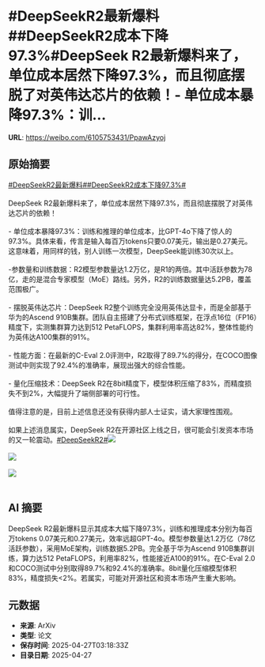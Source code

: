 # #DeepSeekR2最新爆料##DeepSeekR2成本下降97.3%#DeepSeek R2最新爆料来了，单位成本居然下降97.3%，而且彻底摆脱了对英伟达芯片的依赖！- 单位成本暴降97.3%：训...

**URL**: https://weibo.com/6105753431/PpawAzyoj

## 原始摘要

<a href="https://m.weibo.cn/search?containerid=231522type%3D1%26t%3D10%26q%3D%23DeepSeekR2%E6%9C%80%E6%96%B0%E7%88%86%E6%96%99%23&amp;extparam=%23DeepSeekR2%E6%9C%80%E6%96%B0%E7%88%86%E6%96%99%23" data-hide=""><span class="surl-text">#DeepSeekR2最新爆料#</span></a><a href="https://m.weibo.cn/search?containerid=231522type%3D1%26t%3D10%26q%3D%23DeepSeekR2%E6%88%90%E6%9C%AC%E4%B8%8B%E9%99%8D97.3%25%23&amp;extparam=%23DeepSeekR2%E6%88%90%E6%9C%AC%E4%B8%8B%E9%99%8D97.3%25%23" data-hide=""><span class="surl-text">#DeepSeekR2成本下降97.3%#</span></a><br><br>DeepSeek R2最新爆料来了，单位成本居然下降97.3%，而且彻底摆脱了对英伟达芯片的依赖！<br><br>- 单位成本暴降97.3%：训练和推理的单位成本，比GPT-4o下降了惊人的97.3%。具体来看，传言是输入每百万tokens只要0.07美元，输出是0.27美元。这意味着，用同样的钱，别人训练一次模型，DeepSeek能训练30次以上。<br><br>-参数量和训练数据：R2模型参数量达1.2万亿，是R1的两倍。其中活跃参数为78亿，走的是混合专家模型（MoE）路线。另外，R2的训练数据量达5.2PB，覆盖范围极广。<br>    <br>- 摆脱英伟达芯片：DeepSeek R2整个训练完全没用英伟达显卡，而是全部基于华为的Ascend 910B集群。团队自主搭建了分布式训练框架，在浮点16位（FP16）精度下，实测集群算力达到512 PetaFLOPS，集群利用率高达82%，整体性能约为英伟达A100集群的91%。<br>    <br>- 性能方面：在最新的C-Eval 2.0评测中，R2取得了89.7%的得分，在COCO图像测试中则实现了92.4%的准确率，展现出强大的综合性能。<br>    <br>- 量化压缩技术：DeepSeek R2在8bit精度下，模型体积压缩了83%，而精度损失不到2%，大幅提升了端侧部署的可行性。<br><br>值得注意的是，目前上述信息还没有获得内部人士证实，请大家理性围观。<br><br>如果上述消息属实，DeepSeek R2在开源社区上线之日，很可能会引发资本市场的又一轮震动。<a href="https://m.weibo.cn/search?containerid=231522type%3D1%26t%3D10%26q%3D%23DeepSeekR2%23&amp;extparam=%23DeepSeekR2%23" data-hide=""><span class="surl-text">#DeepSeekR2#</span></a><img style="" src="https://tvax4.sinaimg.cn/large/006Fd7o3gy1i0v5dqzxjzj30zk0gfafu.jpg" referrerpolicy="no-referrer"><br><br><img style="" src="https://tvax1.sinaimg.cn/large/006Fd7o3gy1i0v5dtj2i2j30xc0k8h16.jpg" referrerpolicy="no-referrer"><br><br><img style="" src="https://tvax3.sinaimg.cn/large/006Fd7o3gy1i0v5du37nsj315e10qtj7.jpg" referrerpolicy="no-referrer"><br><br>

## AI 摘要

DeepSeek R2最新爆料显示其成本大幅下降97.3%，训练和推理成本分别为每百万tokens 0.07美元和0.27美元，效率远超GPT-4o。模型参数量达1.2万亿（78亿活跃参数），采用MoE架构，训练数据5.2PB。完全基于华为Ascend 910B集群训练，算力达512 PetaFLOPS，利用率82%，性能接近A100的91%。在C-Eval 2.0和COCO测试中分别取得89.7%和92.4%的准确率。8bit量化压缩模型体积83%，精度损失<2%。若属实，可能对开源社区和资本市场产生重大影响。

## 元数据

- **来源**: ArXiv
- **类型**: 论文
- **保存时间**: 2025-04-27T03:18:33Z
- **目录日期**: 2025-04-27
